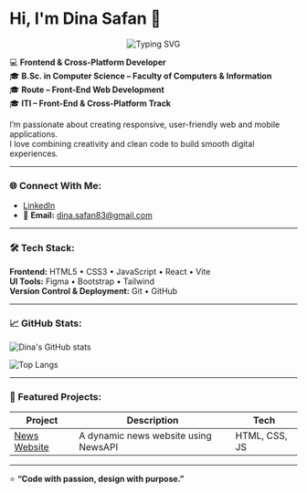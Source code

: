 # Hi, I'm Dina Safan 👋

<p align="center">
  <img src="https://readme-typing-svg.herokuapp.com?size=24&color=6AA6F8&center=true&vCenter=true&width=600&lines=B.Sc.+Computer+Science+🎓;Frontend+Developer+💻;Cross-Platform+Developer+📱;Always+learning+new+things+🚀" alt="Typing SVG">
</p>

💻 **Frontend & Cross-Platform Developer**  
🎓 **B.Sc. in Computer Science – Faculty of Computers & Information**  
🎓 **Route – Front-End Web Development**  
🎓 **ITI – Front-End & Cross-Platform Track**

I’m passionate about creating responsive, user-friendly web and mobile applications.  
I love combining creativity and clean code to build smooth digital experiences.

---

### 🌐 Connect With Me:
- [LinkedIn](https://www.linkedin.com/in/dina-safan-119994209?utm_source=share&utm_campaign=share_via&utm_content=profile&utm_medium=android_app)  
- 📧 **Email:** dina.safan83@gmail.com 

---

### 🛠️ Tech Stack:
**Frontend:** HTML5 • CSS3 • JavaScript • React • Vite   
**UI Tools:** Figma • Bootstrap • Tailwind  
**Version Control & Deployment:** Git • GitHub 

---

### 📈 GitHub Stats:
![Dina's GitHub stats](https://github-readme-stats.vercel.app/api?username=Dina-Safan&show_icons=true&theme=tokyonight)

![Top Langs](https://github-readme-stats.vercel.app/api/top-langs/?username=Dina-Safan&layout=compact&theme=tokyonight)

---

### 🚀 Featured Projects:
| Project | Description | Tech |
|----------|--------------|------|
| [News Website](https://github.com/Dina-Safan/NewsWebSite.git) | A dynamic news website using NewsAPI | HTML, CSS, JS |

---

⭐ **“Code with passion, design with purpose.”**

